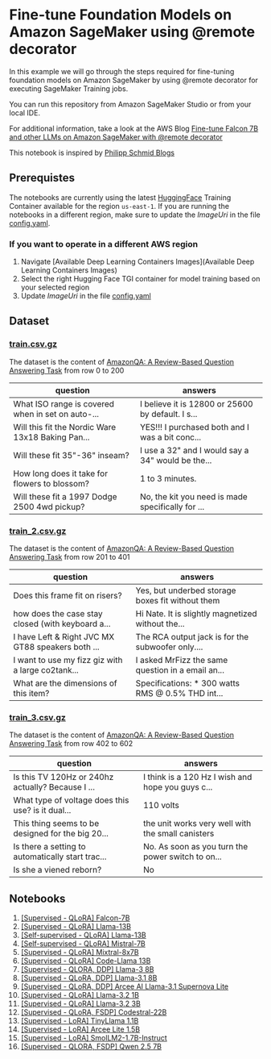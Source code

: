 # Fine-tune Foundation Models on Amazon SageMaker using @remote decorator

In this example we will go through the steps required for fine-tuning foundation models on Amazon SageMaker by using @remote decorator for executing SageMaker Training jobs.

You can run this repository from Amazon SageMaker Studio or from your local IDE.

For additional information, take a look at the AWS Blog [Fine-tune Falcon 7B and other LLMs on Amazon SageMaker with @remote decorator](https://aws.amazon.com/blogs/machine-learning/fine-tune-falcon-7b-and-other-llms-on-amazon-sagemaker-with-remote-decorator/)

This notebook is inspired by [Philipp Schmid Blogs](https://www.philschmid.de/)

## Prerequistes

The notebooks are currently using the latest [HuggingFace](https://github.com/aws/deep-learning-containers/blob/master/available_images.md) Training Container available for the region `us-east-1`. If you are running the notebooks in a different region, make sure to update the *ImageUri* in the file [config.yaml](./config.yaml).

### If you want to operate in a different AWS region

1. Navigate [Available Deep Learning Containers Images](Available Deep Learning Containers Images)
2. Select the right Hugging Face TGI container for model training based on your selected region
3. Update *ImageUri* in the file [config.yaml](./config.yaml)

## Dataset

### [train.csv.gz](./train.csv.gz)

The dataset is the content of [AmazonQA: A Review-Based Question Answering Task](https://github.com/amazonqa/amazonqa?tab=readme-ov-file) from row 0 to 200

| question | answers |
|-------|-------|
| What ISO range is covered when in set on auto-... | I believe it is 12800 or 25600 by default. I s... |
| Will this fit the Nordic Ware 13x18 Baking Pan...	| YES!!! I purchased both and I was a bit conc... |
| Will these fit 35"-36" inseam? | I use a 32" and I would say a 34" would be the... |
| How long does it take for flowers to blossom? | 1 to 3 minutes. |
| Will these fit a 1997 Dodge 2500 4wd pickup? | No, the kit you need is made specifically for ... |


### [train_2.csv.gz](./train_2.csv.gz)

The dataset is the content of [AmazonQA: A Review-Based Question Answering Task](https://github.com/amazonqa/amazonqa?tab=readme-ov-file) from row 201 to 401

| question | answers |
|-------|-------|
| Does this frame fit on risers? | Yes, but underbed storage boxes fit without them |
| how does the case stay closed (with keyboard a...	| Hi Nate. It is slightly magnetized without the... |
| I have Left & Right JVC MX GT88 speakers both ...	| The RCA output jack is for the subwoofer only.... |
| I want to use my fizz giz with a large co2tank...	| I asked MrFizz the same question in a email an... |
| What are the dimensions of this item?	| Specifications: * 300 watts RMS @ 0.5% THD int... |

### [train_3.csv.gz](./train_3.csv.gz)

The dataset is the content of [AmazonQA: A Review-Based Question Answering Task](https://github.com/amazonqa/amazonqa?tab=readme-ov-file) from row 402 to 602

| question | answers |
|-------|-------|
| Is this TV 120Hz or 240hz actually? Because I ...	| I think is a 120 Hz I wish and hope you guys c... |
| What type of voltage does this use? is it dual...	| 110 volts |
| This thing seems to be designed for the big 20...	| the unit works very well with the small canisters |
| Is there a setting to automatically start trac...	| No. As soon as you turn the power switch to on... |
| Is she a viened reborn? | No |

## Notebooks

1. [[Supervised - QLoRA] Falcon-7B](./falcon-7b-qlora-remote-decorator_qa.ipynb)
2. [[Supervised - QLoRA] Llama-13B](./llama-13b-qlora-remote-decorator_qa.ipynb)
3. [[Self-supervised - QLoRA] Llama-13B](./llama-13b-qlora-remote-decorator_selfsupervised.ipynb)
4. [[Self-supervised - QLoRA] Mistral-7B](./mistral-7b-qlora-remote-decorator_selfsupervised.ipynb)
5. [[Supervised - QLoRA] Mixtral-8x7B](./mixtral-8x7b-qlora-remote-decorator_qa.ipynb)
6. [[Supervised - QLoRA] Code-Llama 13B](./code-llama-13b-qlora-remote-decorator.ipynb)
7. [[Supervised - QLORA, DDP] Llama-3 8B](./llama-3-8b-qlora-remote-decorator_qa.ipynb)
8. [[Supervised - QLoRA, DDP] Llama-3.1 8B](./llama-3.1-8b-qlora-remote-decorator_qa.ipynb)
9. [[Supervised - QLoRA, DDP] Arcee AI Llama-3.1 Supernova Lite](./arcee-ai-llama-3.1-supernova-lite-qlora-remote-decorator_qa.ipynb)
10. [[Supervised - QLoRA] Llama-3.2 1B](./llama-3.2-1b-qlora-remote-decorator_qa.ipynb)
11. [[Supervised - QLoRA] Llama-3.2 3B](./llama-3.2-3b-qlora-remote-decorator_qa.ipynb)
12. [[Supervised - QLoRA, FSDP] Codestral-22B](./codestral-22b-fsdp-qlora-remote-decorator_qa.ipynb)
13. [[Supervised - LoRA] TinyLlama 1.1B](./tiny-llama-1.1b-lora-remote-decorator_qa.ipynb)
14. [[Supervised - LoRA] Arcee Lite 1.5B](./arcee-ai-arcee-lite-1.5b-lora-remote-decorator_qa.ipynb)
15. [[Supervised - LoRA] SmolLM2-1.7B-Instruct](./smollm2-1.7b-lora-remote-decorator_qa.ipynb)
16. [[Supervised - QLORA, FSDP] Qwen 2.5 7B](./qwen-2.5-7b-qlora-remote-decorator_qa.ipynb)